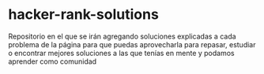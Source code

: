 # hacker-rank-solutions

Repositorio en el que se irán agregando soluciones explicadas a cada problema de la página para que puedas aprovecharla para repasar, estudiar o encontrar mejores soluciones a las que tenías en mente y podamos aprender como comunidad
